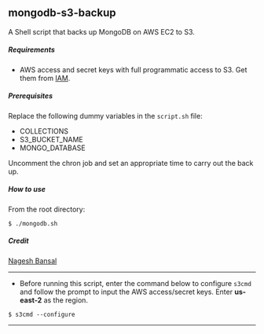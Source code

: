 ## mongodb-s3-backup
A Shell script that backs up MongoDB on AWS EC2 to S3.

##### Requirements
  - AWS access and secret keys with full programmatic access to S3. Get them from  [IAM](https://console.aws.amazon.com/iam).

##### Prerequisites
Replace the following dummy variables in the `script.sh` file:
- COLLECTIONS
- S3_BUCKET_NAME
- MONGO_DATABASE

Uncomment the chron job and set an appropriate time to carry out the back up.

##### How to use
From the root directory:
```
$ ./mongodb.sh
```

##### Credit
[Nagesh Bansal](https://medium.com/@bansalnagesh/backing-up-mongodb-on-aws-ec2-to-s3-b045b5727fd6)





****
- Before running this script, enter the command below to configure `s3cmd` and follow the prompt to input the AWS access/secret keys. Enter **us-east-2** as the region.

```
$ s3cmd --configure
```
****
